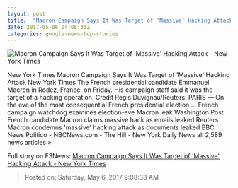 ```yaml
---
layout: post
title:  "Macron Campaign Says It Was Target of 'Massive' Hacking Attack - New York Times"
date: 2017-05-06 04:08:33Z
categories: google-news-top-stories
---
```


![Macron Campaign Says It Was Target of 'Massive' Hacking Attack - New York Times](https://static01.nyt.com/images/2017/05/06/world/06FRANCE-a1/06FRANCE-a1-facebookJumbo.jpg)

New York Times Macron Campaign Says It Was Target of 'Massive' Hacking Attack New York Times The French presidential candidate Emmanuel Macron in Rodez, France, on Friday. His campaign staff said it was the target of a hacking operation. Credit Regis Duvignau/Reuters. PARIS — On the eve of the most consequential French presidential election ... French campaign watchdog examines election-eve Macron leak Washington Post French candidate Macron claims massive hack as emails leaked Reuters Macron condemns 'massive' hacking attack as documents leaked BBC News Politico - NBCNews.com - The Hill - New York Daily News all 2,589 news articles »


Full story on F3News: [Macron Campaign Says It Was Target of 'Massive' Hacking Attack - New York Times](http://www.f3nws.com/n/fDmqjH)

> Posted on: Saturday, May 6, 2017 9:08:33 AM
